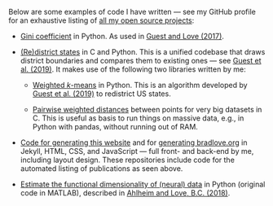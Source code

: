 Below are some examples of code I have written — see my GitHub profile for an exhaustive listing of [all my open source projects](https://github.com/oliviaguest?utf8=%E2%9C%93&tab=repositories&q=&type=source&language=0):

* [Gini coefficient](https://github.com/oliviaguest/gini) in Python. As used in [Guest and Love (2017)](http://dx.doi.org/10.7554/eLife.21397).

* [(Re)district states](https://github.com/oliviaguest/gini) in C and Python.
  This is a unified codebase that draws district boundaries and compares them to existing ones — see [Guest et al. (2019)](http://dx.doi.org/10.1007/s42001-019-00053-9).
  It makes use of the following two libraries written by me:

  * [Weighted *k*-means](https://github.com/oliviaguest/weighted_k_means) in Python.
    This is an algorithm developed by [Guest et al. (2019)](http://dx.doi.org/10.1007/s42001-019-00053-9) to redistrict US states.

  * [Pairwise weighted distances](https://github.com/oliviaguest/pdist) between points for very big datasets in C. This is useful as basis to run things on massive data, e.g., in Python with pandas, without running out of RAM.

* [Code for generating this website](https://github.com/oliviaguest/oliviaguest.github.io) and for [generating bradlove.org](https://github.com/lovebc/lovebc.github.io) in Jekyll, HTML, CSS, and JavaScript — full front- and back-end by me, including layout design. These repositories include code for the automated listing of publications as seen above.

* [Estimate the functional dimensionality of (neural) data](https://github.com/lovelabUCL/dimensionality) in Python (original code in MATLAB), described in [Ahlheim and Love, B.C. (2018)](https://doi.org/10.1016/j.neuroimage.2018.06.015).

